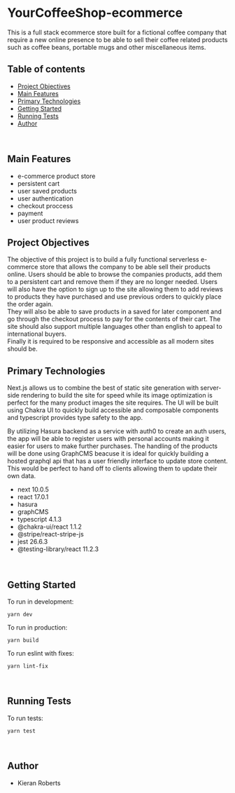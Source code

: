 # YourCoffeeShop-ecommerce

This is a full stack ecommerce store built for a fictional coffee company that require a new online presence to be able to sell their coffee related products such as coffee beans, portable mugs and other miscellaneous items.

## Table of contents
* [Project Objectives](#project-objectives)
* [Main Features](#main-features)
* [Primary Technologies](#primary-technologies)
* [Getting Started](#getting-started)
* [Running Tests](#running-tests)
* [Author](#author)

<br />

## Main Features
* e-commerce product store
* persistent cart
* user saved products
* user authentication
* checkout proccess
* payment
* user product reviews

## Project Objectives
The objective of this project is to build a fully functional serverless e-commerce store that allows the company to be able sell their products online. Users should be able to browse the companies products, add them to a persistent cart and remove them if they are no longer needed. Users will also have the option to sign up to the site allowing them to add reviews to products they have purchased and use previous orders to quickly place the order again.
<br />
They will also be able to save products in a saved for later component and go through the checkout process to pay for the contents of their cart. The site should also support multiple languages other than english to appeal to international buyers.
<br />
Finally it is required to be responsive and accessible as all modern sites should be.

## Primary Technologies
Next.js allows us to combine the best of static site generation with server-side rendering to build the site for speed while its image optimization is perfect for the many product images the site requires. The UI will be built using Chakra UI to quickly build accessible and composable components and typescript provides type safety to the app.

By utilizing Hasura backend as a service with auth0 to create an auth users, the app will be able to register users with personal accounts making it easier for users to make further purchases. The handling of the products will be done using GraphCMS beacuse it is ideal for quickly building a hosted graphql api that has a user friendly interface to update store content. This would be perfect to hand off to clients allowing them to update their own data.

* next 10.0.5
* react 17.0.1
* hasura
* graphCMS
* typescript 4.1.3
* @chakra-ui/react 1.1.2
* @stripe/react-stripe-js
* jest 26.6.3
* @testing-library/react 11.2.3

<br />

## Getting Started
To run in development:
```
yarn dev
```

To run in production:
```
yarn build
```

To run eslint with fixes:
```
yarn lint-fix
```

<br />

## Running Tests
To run tests:
```
yarn test
```

<br />

## Author

* Kieran Roberts
